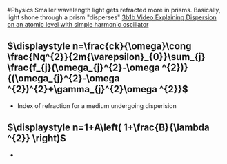 #Physics 
Smaller wavelength light gets refracted more in prisms. Basically, light shone through a prism "disperses"
[3b1b Video Explaining Dispersion on an atomic level with simple harmonic oscillator](https://youtu.be/KTzGBJPuJwM?t=1577)
## $\displaystyle n=\frac{ck}{\omega}\cong \frac{Nq^{2}}{2m{\varepsilon}_{0}}\sum_{j} \frac{f_{j}(\omega_{j}^{2}-\omega ^{2})}{(\omega_{j}^{2}-\omega ^{2})^{2}+\gamma_{j}^{2}\omega ^{2}}$
* Index of refraction for a medium undergoing disperision
## $\displaystyle n=1+A\left( 1+\frac{B}{\lambda ^{2}} \right)$
* 